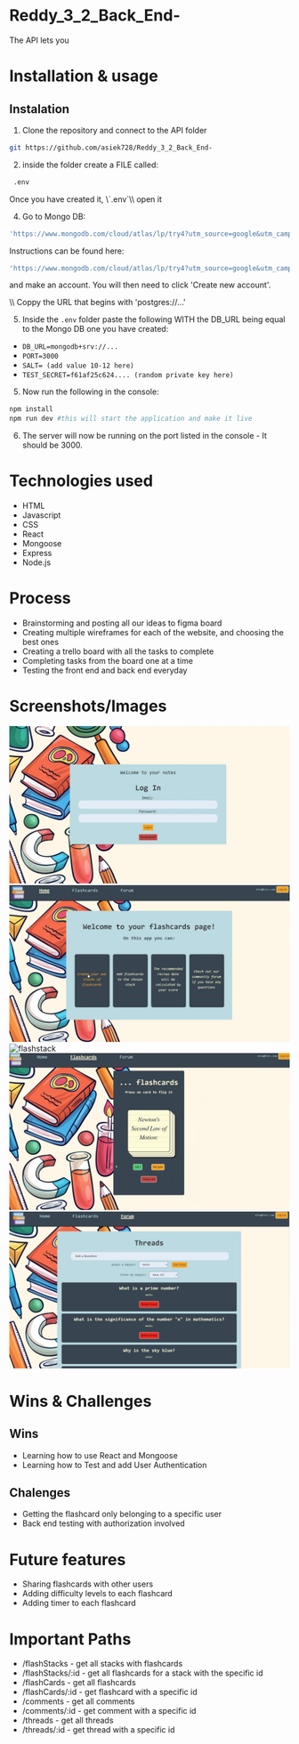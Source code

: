 # Reddy_3_2_Back_End-
The API lets you 

# Installation & usage
## Instalation

1. Clone the repository and connect to the API folder
```sh
git https://github.com/asiek728/Reddy_3_2_Back_End-

```  

2. inside the folder create a FILE called:
```sh
 .env 
```
Once you have created it, \\\`.env`\\\ open it

4. Go to Mongo DB: 

```sh
'https://www.mongodb.com/cloud/atlas/lp/try4?utm_source=google&utm_campaign=search_gs_pl_evergreen_atlas_general_retarget-brand_gic-null_emea-all_ps-all_desktop_eng_lead&utm_term=mongodb%20setup&utm_medium=cpc_paid_search&utm_ad=e&utm_ad_campaign_id=14412646458&adgroup=151115417935&cq_cmp=14412646458&gad_source=1&gclid=EAIaIQobChMIvp208NuigwMVYpNQBh0jhwB4EAAYASAAEgI4lvD_BwE'
``` 


Instructions can be found here: 

```sh
'https://www.mongodb.com/cloud/atlas/lp/try4?utm_source=google&utm_campaign=search_gs_pl_evergreen_atlas_general_retarget-brand_gic-null_emea-all_ps-all_desktop_eng_lead&utm_term=mongdb&utm_medium=cpc_paid_search&utm_ad=p&utm_ad_campaign_id=14412646458&adgroup=151115418215&cq_cmp=14412646458&gad_source=1&gclid=EAIaIQobChMI6czCktyigwMVIJxQBh3KPgy-EAAYASAAEgIa-PD_BwE'

```

and make an account. You will then need to click 'Create new account'. 

\\\ Coppy the URL that begins with 'postgres://...'

5. Inside the `.env`  folder paste the following WITH the DB_URL being equal to the Mongo DB one you have created:

- `DB_URL=mongodb+srv://...`
- `PORT=3000`
- `SALT= (add value 10-12 here)`
- `TEST_SECRET=f61af25c624.... (random private key here)`


5. Now run the following in the console:
```sh
npm install
npm run dev #this will start the application and make it live
```
6. The server will now be running on the port listed in the console - It should be 3000.  


# Technologies used
- HTML
- Javascript
- CSS
- React
- Mongoose
- Express
- Node.js

# Process
- Brainstorming and posting all our ideas to figma board
- Creating multiple wireframes for each of the website, and choosing the best ones
- Creating a trello board with all the tasks to complete
- Completing tasks from the board one at a time
- Testing the front end and back end everyday

# Screenshots/Images
![login](./screenshots/login.PNG)
![homepage](./screenshots/homepage.PNG)
![flashstack](./screenshots/flashstack.PNG)
![flashcard](./screenshots/flashcard.PNG)
![forum](./screenshots/forum.PNG)

# Wins & Challenges
## Wins
- Learning how to use React and Mongoose
- Learning how to Test and add User Authentication

## Chalenges
- Getting the flashcard only belonging to a specific user
- Back end testing with authorization involved

# Future features
- Sharing flashcards with other users
- Adding difficulty levels to each flashcard
- Adding timer to each flashcard

# Important Paths
- /flashStacks          - get all stacks with flashcards
- /flashStacks/:id      - get all flashcards for a stack with the specific id
- /flashCards           - get all flashcards
- /flashCards/:id       - get flashcard with a specific id
- /comments             - get all comments
- /comments/:id         - get comment with a specific id
- /threads              - get all threads
- /threads/:id          - get thread with a specific id
